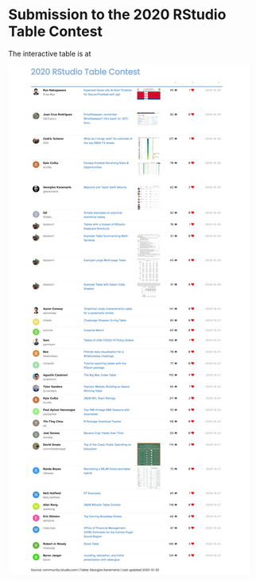 # Submission to the 2020 RStudio Table Contest  
  
The interactive table is at [](https://gkaramanis.github.io/table-contest)

![](table-contest.png)
